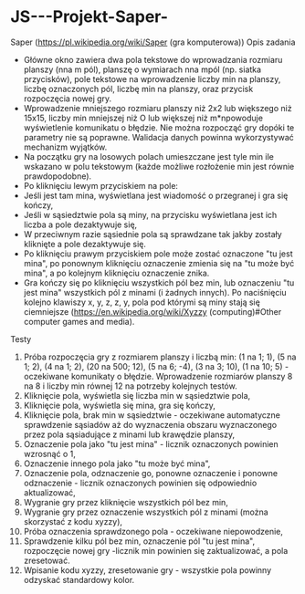 # JS---Projekt-Saper-
Saper
(https://pl.wikipedia.org/wiki/Saper (gra komputerowa))
Opis zadania
- Główne okno zawiera dwa pola tekstowe do wprowadzania rozmiaru planszy (nna m pól), planszę o wymiarach nna mpól (np. siatka przycisków), pole tekstowe na wprowadzenie liczby min na planszy, liczbę oznaczonych pól, liczbę min na planszy, oraz przycisk rozpoczęcia nowej gry.
- Wprowadzenie mniejszego rozmiaru planszy niż 2x2 lub większego niż 15x15, liczby min mniejszej niż O lub większej niż m*npowoduje wyświetlenie komunikatu o błędzie. Nie można rozpocząć gry dopóki te parametry nie są poprawne. Walidacja danych powinna wykorzystywać mechanizm wyjątków.
- Na początku gry na losowych polach umieszczane jest tyle min ile wskazano w polu
tekstowym (każde możliwe rozłożenie min jest równie prawdopodobne).
- Po kliknięciu lewym przyciskiem na pole:
- Jeśli jest tam mina, wyświetlana jest wiadomość o przegranej i gra się kończy,
-	Jeśli w sąsiedztwie pola są miny, na przycisku wyświetlana jest ich liczba a pole dezaktywuje się,
-	W przeciwnym razie sąsiednie pola są sprawdzane tak jakby zostały kliknięte a pole dezaktywuje się.
-	Po kliknięciu prawym przyciskiem pole może zostać oznaczone "tu jest mina", po ponownym kliknięciu oznaczenie zmienia się na "tu może być mina", a po kolejnym kliknięciu oznaczenie znika.
-	Gra kończy się po kliknięciu wszystkich pól bez min, lub oznaczeniu "tu jest mina" wszystkich pól z minami (i żadnych innych).
Po naciśnięciu kolejno klawiszy x, y, z, z, y, pola pod którymi są miny stają się
ciemniejsze (https://en.wikipedia.org/wiki/Xyzzy (computing)#Other computer games and media).

Testy
1.	Próba rozpoczęcia gry z rozmiarem planszy i liczbą min: (1 na 1; 1), (5 na 1; 2), (4 na 1; 2), (20 na 500; 12), (5 na 6; -4), (3 na 3; 10), (1 na 10; 5) - oczekiwane komunikaty o błędzie. Wprowadzenie rozmiarów planszy 8 na 8 i liczby min równej 12 na potrzeby kolejnych testów.
2.	Kliknięcie pola, wyświetla się liczba min w sąsiedztwie pola,
3.	Kliknięcie pola, wyświetla się mina, gra się kończy,
4.	Kliknięcie pola, brak min w sąsiedztwie - oczekiwane automatyczne
sprawdzenie sąsiadów aż do wyznaczenia obszaru wyznaczonego przez pola sąsiadujące z minami lub krawędzie planszy,
5.	Oznaczenie pola jako "tu jest mina" - licznik oznaczonych powinien wzrosnąć o 1,
6.	Oznaczenie innego pola jako "tu może być mina",
7.	Oznaczenie pola, odznaczenie go, ponowne oznaczenie i ponowne odznaczenie - licznik oznaczonych powinien się odpowiednio aktualizować,
8.	Wygranie gry przez kliknięcie wszystkich pól bez min,
9.	Wygranie gry przez oznaczenie wszystkich pól z minami (można skorzystać z kodu xyzzy),
10.	Próba oznaczenia sprawdzonego pola - oczekiwane niepowodzenie,
11.	Sprawdzenie kilku pól bez min, oznaczenie pól "tu jest mina", rozpoczęcie nowej gry -licznik min powinien się zaktualizować, a pola zresetować.
12.	Wpisanie kodu xyzzy, zresetowanie gry - wszystkie pola powinny odzyskać
standardowy kolor.
